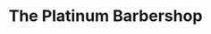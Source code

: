 ---
title: "The Platinum Barbershop"
url: /villeneuve-la-garenne/the-platinum-barbershop/
shop: Friseur
---